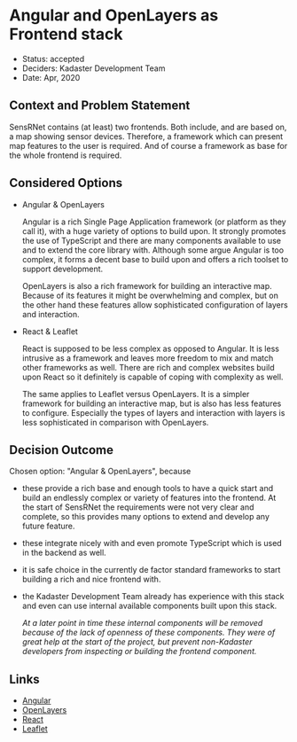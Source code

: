 # Angular and OpenLayers as Frontend stack

* Status: accepted
* Deciders: Kadaster Development Team
* Date: Apr, 2020

## Context and Problem Statement

SensRNet contains (at least) two frontends. Both include, and are based on, a map showing sensor devices. Therefore, a framework which can present map features to the user is required. And of course a framework as base for the whole frontend is required.

## Considered Options

* Angular & OpenLayers
  
  Angular is a rich Single Page Application framework (or platform as they call it), with a huge variety of options to build upon. It strongly promotes the use of TypeScript and there are many components available to use and to extend the core library with. Although some argue Angular is too complex, it forms a decent base to build upon and offers a rich toolset to support development.

  OpenLayers is also a rich framework for building an interactive map. Because of its features it might be overwhelming and complex, but on the other hand these features allow sophisticated configuration of layers and interaction.

* React & Leaflet

  React is supposed to be less complex as opposed to Angular. It is less intrusive as a framework and leaves more freedom to mix and match other frameworks as well. There are rich and complex websites build upon React so it definitely is capable of coping with complexity as well.

  The same applies to Leaflet versus OpenLayers. It is a simpler framework for building an interactive map, but is also has less features to configure. Especially the types of layers and interaction with layers is less sophisticated in comparison with OpenLayers.

## Decision Outcome

Chosen option: "Angular & OpenLayers", because

* these provide a rich base and enough tools to have a quick start and build an endlessly complex or variety of features into the frontend. At the start of SensRNet the requirements were not very clear and complete, so this provides many options to extend and develop any future feature.
* these integrate nicely with and even promote TypeScript which is used in the backend as well.
* it is safe choice in the currently de factor standard frameworks to start building a rich and nice frontend with.
* the Kadaster Development Team already has experience with this stack and even can use internal available components built upon this stack.

  _At a later point in time these internal components will be removed because of the lack of openness of these components. They were of great help at the start of the project, but prevent non-Kadaster developers from inspecting or building the frontend component._


## Links <!-- optional -->

* [Angular](https://angular.io/)
* [OpenLayers](https://openlayers.org/)
* [React](https://reactjs.org/)
* [Leaflet](https://leafletjs.com/)
